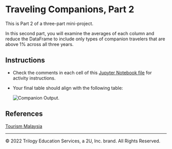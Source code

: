 # Traveling Companions, Part 2

This is Part 2 of a three-part mini-project.

In this second part, you will examine the averages of each column and reduce the DataFrame to include only types of companion travelers that are above 1% across all three years.

## Instructions

* Check the comments in each cell of this [Jupyter Notebook file](Unsolved/traveling_companions.ipynb) for activity instructions.

* Your final table should align with the following table:

   ![Companion Output.](Images/09-TravelingCompanion2_Output.png)


## References

[Tourism Malaysia](https://www.data.gov.my/data/en_US/dataset/travelling-companion)


- - -

© 2022 Trilogy Education Services, a 2U, Inc. brand. All Rights Reserved.
